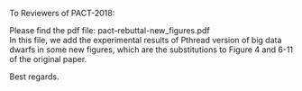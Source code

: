 
To Reviewers of PACT-2018:
 
  Please find the pdf file: pact-rebuttal-new_figures.pdf  </br>
  In this file, we add the experimental results of Pthread version of big data dwarfs in some new figures, which are the substitutions to Figure 4 and 6-11 of the original paper.
    
    
Best regards.
